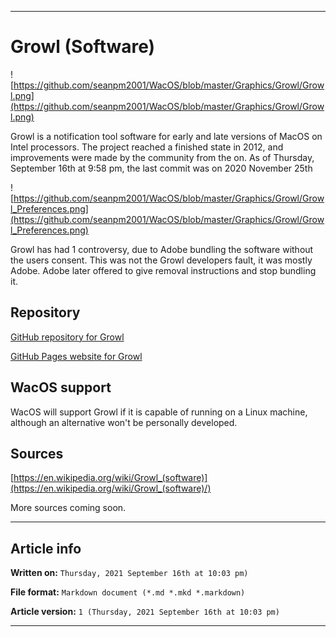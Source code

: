 
***

# Growl (Software)

![https://github.com/seanpm2001/WacOS/blob/master/Graphics/Growl/Growl.png](https://github.com/seanpm2001/WacOS/blob/master/Graphics/Growl/Growl.png)

Growl is a notification tool software for early and late versions of MacOS on Intel processors. The project reached a finished state in 2012, and improvements were made by the community from the on. As of Thursday, September 16th at 9:58 pm, the last commit was on 2020 November 25th

![https://github.com/seanpm2001/WacOS/blob/master/Graphics/Growl/Growl_Preferences.png](https://github.com/seanpm2001/WacOS/blob/master/Graphics/Growl/Growl_Preferences.png)

Growl has had 1 controversy, due to Adobe bundling the software without the users consent. This was not the Growl developers fault, it was mostly Adobe. Adobe later offered to give removal instructions and stop bundling it.

## Repository

[GitHub repository for Growl](https://github.com/growl/growl/)

[GitHub Pages website for Growl](http://growl.info/)

## WacOS support

WacOS will support Growl if it is capable of running on a Linux machine, although an alternative won't be personally developed.

## Sources

[https://en.wikipedia.org/wiki/Growl_(software)](https://en.wikipedia.org/wiki/Growl_(software)/)

More sources coming soon.

***

## Article info

**Written on:** `Thursday, 2021 September 16th at 10:03 pm)`

**File format:** `Markdown document (*.md *.mkd *.markdown)`

**Article version:** `1 (Thursday, 2021 September 16th at 10:03 pm)`

***

